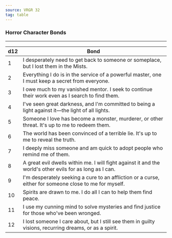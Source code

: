 ```yaml
---
source: VRGR 32
tag: table
---
```


### Horror Character Bonds
---
|d12|Bond|
|----|------------|
|1|I desperately need to get back to someone or someplace, but I lost them in the Mists.|
|2|Everything I do is in the service of a powerful master, one I must keep a secret from everyone.|
|3|I owe much to my vanished mentor. I seek to continue their work even as I search to find them.|
|4|I've seen great darkness, and I'm committed to being a light against it—the light of all lights.|
|5|Someone I love has become a monster, murderer, or other threat. It's up to me to redeem them.|
|6|The world has been convinced of a terrible lie. It's up to me to reveal the truth.|
|7|I deeply miss someone and am quick to adopt people who remind me of them.|
|8|A great evil dwells within me. I will fight against it and the world's other evils for as long as I can.|
|9|I'm desperately seeking a cure to an affliction or a curse, either for someone close to me for myself.|
|10|Spirits are drawn to me. I do all I can to help them find peace.|
|11|I use my cunning mind to solve mysteries and find justice for those who've been wronged.|
|12|I lost someone I care about, but I still see them in guilty visions, recurring dreams, or as a spirit.|
